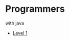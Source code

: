# Programmers
with java
* [Level 1](https://github.com/YH-LEE21/Programmers/tree/main/src/main/java/level1)
